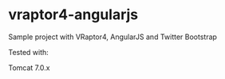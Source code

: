 vraptor4-angularjs
==================

Sample project with VRaptor4, AngularJS and Twitter Bootstrap

Tested with:

Tomcat 7.0.x
